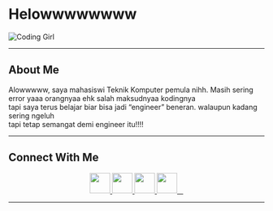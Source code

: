 # Helowwwwwwww
![Coding Girl](https://i.gifer.com/cFD.gif)

---

## About Me
Alowwwww, saya mahasiswi Teknik Komputer pemula nihh. Masih sering error yaaa orangnyaa ehk salah maksudnyaa kodingnya <br> 
tapi saya terus belajar biar bisa jadi “engineer” beneran. walaupun kadang sering ngeluh<br>
tapi tetap semangat demi engineer itu!!!!

---
## Connect With Me
<p align="center">
  <a href=https://www.linkedin.com/in/nur-karmila-agustina-tekom-e-2b5339382/?trk>
    <img src="https://skillicons.dev/icons?i=linkedin" height="40"/>
  </a>
  <a href=https://www.instagram.com/miillmillll?igsh=bW9wMnpxeXBxMTlp&utm_source=qr>
    <img src="https://skillicons.dev/icons?i=instagram" height="40"/>
  </a>
  <a href=https://github.com/miillmiill>
    <img src="https://skillicons.dev/icons?i=github" height="40"/>
  </a>
  <a href=www.tiktok.com/@millmiil>
    <img src="https://cdn.jsdelivr.net/gh/simple-icons/simple-icons/icons/tiktok.svg" height="40" width="40"/>
  </a>
</p>

---
